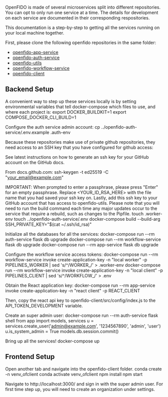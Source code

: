 OpenFIDO is made of several microservices split into different repositories. You can opt to only run one service at a time. The details for development on each service are documented in their corresponding respositories. 

This documentation is a step-by-step to getting all the services running on your local machine together.

First, please clone the following openfido repositories in the same folder:
* [openfido-app-service](https://github.com/slacgismo/openfido-app-service)
* [openfido-auth-service](https://github.com/slacgismo/openfido-auth-service)
* [openfido-utils](https://github.com/slacgismo/openfido-utils)
* [openfido-workflow-service](https://github.com/slacgismo/openfido-workflow-service)
* [openfido-client](https://github.com/slacgismo/openfido-client)

## Backend Setup
A convenient way to step up these services locally is by setting environmental variables that tell docker-compose which files to use, and where each project is:
    export DOCKER_BUILDKIT=1
    export COMPOSE_DOCKER_CLI_BUILD=1

Configure the auth service admin account:
    cp ../openfido-auth-service/.env.example .auth-env

Because these repositories make use of private github repositories, they
need access to an SSH key that you have configured for github access:

See latest instructions on how to generate an ssh key for your GitHub account on the GitHub docs.

From docs.github.com:
    ssh-keygen -t ed25519 -C "your_email@example.com"

IMPORTANT: When prompted to enter a passphrase, please press "Enter" for an empty passphrase.
Replace <YOUR_ID_RSA_HERE> with the file name that you had saved your ssh key on.
Lastly, add this ssh key to your GitHub account that has access to openfido-utils.
Please note that you will need to run the build command each time any major updates occur to the service that require a rebuild, such as changes to the Pipfile.
    touch .worker-env
    touch ../openfido-auth-service/.env
    docker-compose build --build-arg SSH_PRIVATE_KEY="$(cat ~/.ssh/id_rsa)"

Initialize all the databases for all the services:
    docker-compose run --rm auth-service flask db upgrade
    docker-compose run --rm workflow-service flask db upgrade 
    docker-compose run --rm app-service flask db upgrade

Configure the workflow service access tokens:
    docker-compose run --rm workflow-service invoke create-application-key -n "local worker" -p PIPELINES_WORKER | sed 's/^/WORKER_/' > .worker-env
    docker-compose run --rm workflow-service invoke create-application-key -n "local client" -p PIPELINES_CLIENT | sed 's/^/WORKFLOW_/' > .env

Obtain the React application key:
    docker-compose run --rm app-service invoke create-application-key -n "react client" -p REACT_CLIENT

Then, copy the react api key to openfido-client/src/config/index.js to the API_TOKEN_DEVELOPMENT variable.

Create an super admin user:
    docker-compose run --rm auth-service flask shell
    from app import models, services
    u = services.create_user('admin@example.com', '1234567890', 'admin', 'user')
    u.is_system_admin = True
    models.db.session.commit()

Bring up all the services!
    docker-compose up

## Frontend Setup
Open another tab and navigate into the openfido-client folder.
    conda create -n venv_ofclient
    conda activate venv_ofclient
    npm install
    npm start

Navigate to http://localhost:3000/ and sign in with the super admin user. 
For first time step up, you will need to create an organization under settings.
